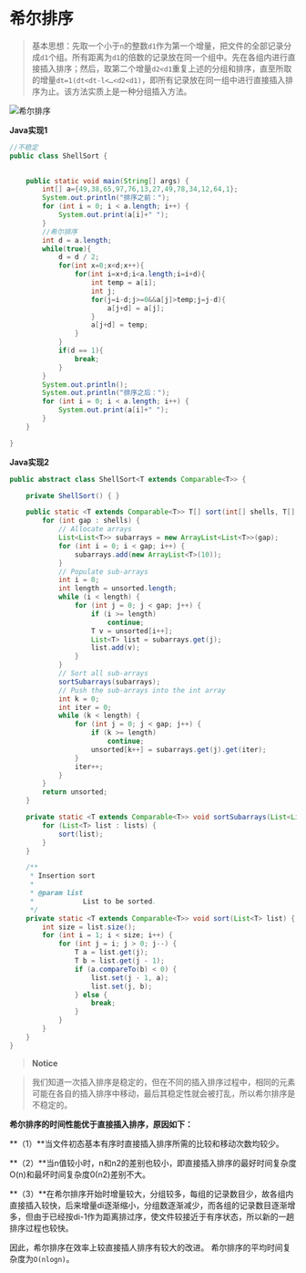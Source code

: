 # 希尔排序

> 基本思想：先取一个小于`n`的整数`d1`作为第一个增量，把文件的全部记录分成`d1`个组。所有距离为`d1`的倍数的记录放在同一个组中。先在各组内进行直接插入排序；然后，取第二个增量`d2<d1`重复上述的分组和排序，直至所取的增量`dt=1(dt<dt-l<…<d2<d1)`，即所有记录放在同一组中进行直接插入排序为止。该方法实质上是一种分组插入方法。

![希尔排序](https://i.imgur.com/8ZWqp9l.png)

**Java实现1**

```java
//不稳定
public class ShellSort {

    
    public static void main(String[] args) {
        int[] a={49,38,65,97,76,13,27,49,78,34,12,64,1};
        System.out.println("排序之前：");
        for (int i = 0; i < a.length; i++) {
            System.out.print(a[i]+" ");
        }
        //希尔排序
        int d = a.length;
        while(true){
            d = d / 2;
            for(int x=0;x<d;x++){
                for(int i=x+d;i<a.length;i=i+d){
                    int temp = a[i];
                    int j;
                    for(j=i-d;j>=0&&a[j]>temp;j=j-d){
                        a[j+d] = a[j];
                    }
                    a[j+d] = temp;
                }
            }
            if(d == 1){
                break;
            }
        }
        System.out.println();
        System.out.println("排序之后：");
        for (int i = 0; i < a.length; i++) {
            System.out.print(a[i]+" ");
        }
    }

}
```

**Java实现2**

```java
public abstract class ShellSort<T extends Comparable<T>> {

    private ShellSort() { }

    public static <T extends Comparable<T>> T[] sort(int[] shells, T[] unsorted) {
        for (int gap : shells) {
            // Allocate arrays
            List<List<T>> subarrays = new ArrayList<List<T>>(gap);
            for (int i = 0; i < gap; i++) {
                subarrays.add(new ArrayList<T>(10));
            }
            // Populate sub-arrays
            int i = 0;
            int length = unsorted.length;
            while (i < length) {
                for (int j = 0; j < gap; j++) {
                    if (i >= length)
                        continue;
                    T v = unsorted[i++];
                    List<T> list = subarrays.get(j);
                    list.add(v);
                }
            }
            // Sort all sub-arrays
            sortSubarrays(subarrays);
            // Push the sub-arrays into the int array
            int k = 0;
            int iter = 0;
            while (k < length) {
                for (int j = 0; j < gap; j++) {
                    if (k >= length)
                        continue;
                    unsorted[k++] = subarrays.get(j).get(iter);
                }
                iter++;
            }
        }
        return unsorted;
    }

    private static <T extends Comparable<T>> void sortSubarrays(List<List<T>> lists) {
        for (List<T> list : lists) {
            sort(list);
        }
    }

    /**
     * Insertion sort
     * 
     * @param list
     *            List to be sorted.
     */
    private static <T extends Comparable<T>> void sort(List<T> list) {
        int size = list.size();
        for (int i = 1; i < size; i++) {
            for (int j = i; j > 0; j--) {
                T a = list.get(j);
                T b = list.get(j - 1);
                if (a.compareTo(b) < 0) {
                    list.set(j - 1, a);
                    list.set(j, b);
                } else {
                    break;
                }
            }
        }
    }
}
```

> **Notice**

> 我们知道一次插入排序是稳定的，但在不同的插入排序过程中，相同的元素可能在各自的插入排序中移动，最后其稳定性就会被打乱，所以希尔排序是不稳定的。

**希尔排序的时间性能优于直接插入排序，原因如下：**

**（1）**当文件初态基本有序时直接插入排序所需的比较和移动次数均较少。

**（2）**当n值较小时，n和n2的差别也较小，即直接插入排序的最好时间复杂度O(n)和最坏时间复杂度0(n2)差别不大。

**（3）**在希尔排序开始时增量较大，分组较多，每组的记录数目少，故各组内直接插入较快，后来增量di逐渐缩小，分组数逐渐减少，而各组的记录数目逐渐增多，但由于已经按di-1作为距离排过序，使文件较接近于有序状态，所以新的一趟排序过程也较快。

因此，希尔排序在效率上较直接插人排序有较大的改进。
希尔排序的平均时间复杂度为`O(nlogn)`。
